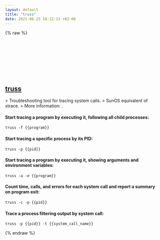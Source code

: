 ```yaml
---
layout: default
title: "truss"
date: 2021-06-25 18:12:13 +02:00
---
```

{% raw %}
<h2 id="truss">
  <a href="/en/sunos/truss.html">truss</a> <a href="#truss"><svg class="icon">
    <use href="/assets/images/unicode_sprite.svg#link" />
  </svg></a>
</h2>
> Troubleshooting tool for tracing system calls.
> SunOS equivalent of strace.
> More information: <https://www.unix.com/man-page/linux/1/truss>.

#### Start tracing a program by executing it, following all child processes:
```shell
truss -f {{program}}
```
#### Start tracing a specific process by its PID:
```shell
truss -p {{pid}}
```
#### Start tracing a program by executing it, showing arguments and environment variables:
```shell
truss -a -e {{program}}
```
#### Count time, calls, and errors for each system call and report a summary on program exit:
```shell
truss -c -p {{pid}}
```
#### Trace a process filtering output by system call:
```shell
truss -p {{pid}} -t {{system_call_name}}
```
{% endraw %}